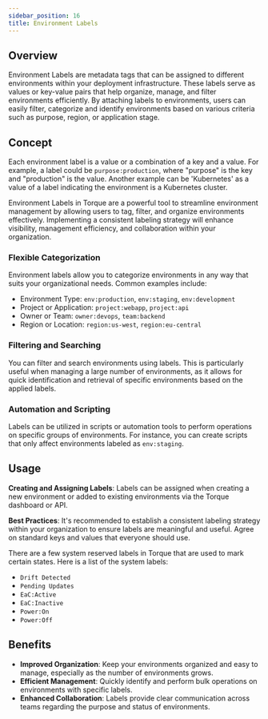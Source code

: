 ```yaml
---
sidebar_position: 16
title: Environment Labels
---
```


## Overview
Environment Labels are metadata tags that can be assigned to different environments within your deployment infrastructure. These labels serve as values or key-value pairs that help organize, manage, and filter environments efficiently. By attaching labels to environments, users can easily filter, categorize and identify environments based on various criteria such as purpose, region, or application stage.
 
## Concept
Each environment label is a value or a combination of a key and a value. For example, a label could be `purpose:production`, where "purpose" is the key and "production" is the value. Another example can be 'Kubernetes' as a value of a label indicating the environment is a Kubernetes cluster.
 
Environment Labels in Torque are a powerful tool to streamline environment management by allowing users to tag, filter, and organize environments effectively. Implementing a consistent labeling strategy will enhance visibility, management efficiency, and collaboration within your organization.
 
### Flexible Categorization 
Environment labels allow you to categorize environments in any way that suits your organizational needs. Common examples include:
* Environment Type: `env:production`, `env:staging`, `env:development`
* Project or Application: `project:webapp`, `project:api`
* Owner or Team: `owner:devops`, `team:backend`
* Region or Location: `region:us-west`, `region:eu-central`
 
### Filtering and Searching
You can filter and search environments using labels. This is particularly useful when managing a large number of environments, as it allows for quick identification and retrieval of specific environments based on the applied labels.
 
### Automation and Scripting
Labels can be utilized in scripts or automation tools to perform operations on specific groups of environments. For instance, you can create scripts that only affect environments labeled as `env:staging`.
 
## Usage
__Creating and Assigning Labels__: Labels can be assigned when creating a new environment or added to existing environments via the Torque dashboard or API.

__Best Practices__: It's recommended to establish a consistent labeling strategy within your organization to ensure labels are meaningful and useful. Agree on standard keys and values that everyone should use.

There are a few system reserved labels in Torque that are used to mark certain states. Here is a list of the system labels:
* `Drift Detected`
* `Pending Updates`
* `EaC:Active`
* `EaC:Inactive`
* `Power:On`
* `Power:Off`
 
## Benefits
* __Improved Organization__: Keep your environments organized and easy to manage, especially as the number of environments grows.
* __Efficient Management__: Quickly identify and perform bulk operations on environments with specific labels.
* __Enhanced Collaboration__: Labels provide clear communication across teams regarding the purpose and status of environments.